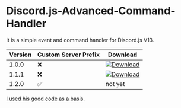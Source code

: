 # Discord.js-Advanced-Command-Handler

It is a simple event and command handler for Discord.js V13. 

| Version | Custom Server Prefix | Download |
|-|-|-|
| 1.0.0 | ❌ | [![Download](https://img.shields.io/badge/Download-v1.0.0-blue?style=flat-square)](https://github.com/MastiderMast/Discord.js-Advanced-Command-Handler/releases/tag/1.0.0) |
| 1.1.1 | ❌ | [![Download](https://img.shields.io/badge/Download-v1.1.1-blue?style=flat-square)](https://github.com/MastiderMast/Discord.js-Advanced-Command-Handler/releases/tag/1.1.1) | 
| 1.2.0 | ✅ | not yet | 

[I used his good code as a basis](https://github.com/Ferotiq/Discord.JS-13-Tutorial).
